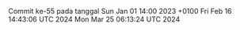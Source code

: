 Commit ke-55 pada tanggal Sun Jan 01 14:00 2023 +0100
Fri Feb 16 14:43:06 UTC 2024
Mon Mar 25 06:13:24 UTC 2024
